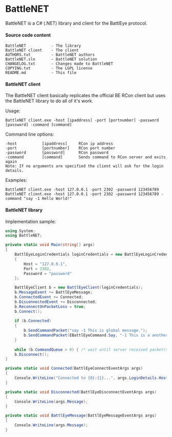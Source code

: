 # BattleNET #

BattleNET is a C# (.NET) library and client for the BattlEye protocol.

#### Source code content ####

```
BattleNET           - The library
BattleNET client    - The client
AUTHORS.txt         - BattleNET authors
BattleNET.sln       - BattleNET solution
CHANGELOG.txt       - Changes made to BattleNET
COPYING.txt         - The LGPL license
README.md           - This file
```

#### BattleNET client ####

The BattleNET client basically replicates the official BE RCon client but uses the BattleNET library to do all of it's work.

Usage:

```
BattleNET client.exe -host [ipaddress] -port [portnumber] -password [password] -command [command]
```
Command line options:
```
-host           [ipaddress]     RCon ip address
-port           [portnumber]    RCon port number
-password       [password]      RCon password
-command        [command]       Sends command to RCon server and exits again
Note: If no arguments are specified the client will ask for the login details.
```

Examples:

```
BattleNET client.exe -host 127.0.0.1 -port 2302 -password 123456789
BattleNET client.exe -host 127.0.0.1 -port 2302 -password 123456789 -command "say -1 Hello World!"
```

#### BattleNET library ####

Implementation sample:

```csharp
using System;
using BattleNET;

private static void Main(string[] args)
{
    BattlEyeLoginCredentials loginCredentials = new BattlEyeLoginCredentials
	{
		Host = "127.0.0.1",
		Port = 2302,
		Password = "password"
	};

	BattlEyeClient b = new BattlEyeClient(loginCredentials);
	b.MessageEvent += BattlEyeMessage;
	b.ConnectedEvent += Connected;
	b.DisconnectedEvent += Disconnected;
	b.ReconnectOnPacketLoss = true;
	b.Connect();
	
	if (b.Connected)
	{
		b.SendCommandPacket("say -1 This is global message.");
		b.SendCommandPacket(EBattlEyeCommand.Say, "-1 This is a another global message.");
	}
	
	while (b.CommandQueue > 0) { /* wait until server received packet(s) */ }
	b.Disconnect();
}

private static void Connected(BattlEyeConnectEventArgs args)
{
	Console.WriteLine("Connected to {0}:{1}...", args.LoginDetails.Host, args.LoginDetails.Port);
}

private static void Disconnected(BattlEyeDisconnectEventArgs args)
{
	Console.WriteLine(args.Message);
}

private static void BattlEyeMessage(BattlEyeMessageEventArgs args)
{
	Console.WriteLine(args.Message);
}
```
